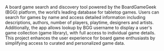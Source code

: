 A board game search and discovery tool powered by the BoardGameGeek (BGG) platform, the world’s leading database for tabletop games. Users can search for games by name and access detailed information including descriptions, authors, number of players, playtime, designers and artists. Additionally, the app allows lookup by BGG username to display a user's game collection (game library), with full access to individual game details. This project enhances the user experience for board game enthusiasts by simplifying access to curated and personalized game data.
